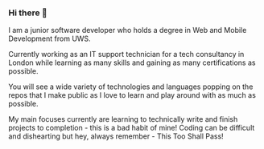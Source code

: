 ### Hi there 👋

I am a junior software developer who holds a degree in Web and Mobile Development from UWS. 

Currently working as an IT support technician for a tech consultancy in London while learning as many skills and gaining as many certifications as possible. 

You will see a wide variety of technologies and languages popping on the repos that I make public as I love to learn and play around with as much as possible.

My main focuses currently are learning to technically write and finish projects to completion - this is a bad habit of mine! Coding can be difficult and dishearting but hey, always remember - This Too Shall Pass!
